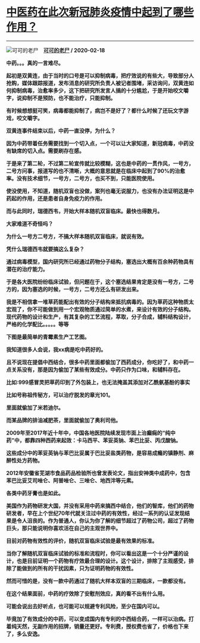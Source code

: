 # [中医药在此次新冠肺炎疫情中起到了哪些作用？](https://www.zhihu.com/answer/1022136509)

--------------------------------------------------------------------

![可可的老尸](https://pic1.zhimg.com/v2-df72580c1d1aef0ceb4d5d49b22777ad.jpg?source=1940ef5c "可可的老尸")&emsp;**[可可的老尸](https://www.zhihu.com/people/ke-ke-de-lao-gong-70) / 2020-02-18**

 **中药。。。真的一言难尽。** 

 **起初是双黄连，由于当时的口号是可以抑制病毒，把疗效说的有些大，导致部分人抢购，媒体跟踪报道，发布消息的研究所负责人被记者围堵，采访询问，双黄连如何抑制病毒，治愈率多少，这下把研究所发言人搞的十分尴尬，于是开始咬文嚼字，说抑制不是预防，也不能治疗，只能抑制。** 

 **有时候想想挺可笑，病毒都能抑制了，病岂不是好了？都什么时候了还玩文字游戏，咬文嚼字。** 

 **双黄连事件结束以后，中药一直没停，为什么？** 

 **因为中药带着任务需要找到一个切入点，一个可以让大家知道，新冠病毒，中药没有缺席的切入点。需要刷存在感。** 

 **于是来了第二轮，不过第二轮宣传就比较模糊，这也是中药的一贯作风，一号方，二号方问事，报道写的也不清晰，大概的意思就是在临床中起到了90%的治愈率。没有技术细节，一号方，二号方，也买不到，只能医院使用。** 

 **使没使用，不知道，随机双盲也没做，案列也毫无说服力，也没有办法证明这是中药起的作用，还是患者自身免疫力的作用。** 

 **而与此同时，瑞德西韦，开始大样本随机双盲临床。最快也得数月。** 

 **大家难道不奇怪吗？** 

 **为什么一号方二号方，不搞大样本随机双盲临床，就说有效。** 

 **凭什么瑞德西韦就要搞这么复杂？** 

 **通过病毒模型，国内研究所已经通过药物分子结构，塞选出大概有百余种药物具有潜在的治疗能力。** 

 **于是各大医院纷纷临床试验，但问题在于，这个塞选结果肯定是没有一号方，二号方的，因为塞选的时候，一号方，二号方还么有研发出来。** 

 **我是不相信拿一堆草药能配出有效的分子结构来抵抗病毒的。因为草药这种物质太宏观了，你不可能做到用一个宏观物质通过简单的水煮，来设计有效的分子结构。现代药物的设计和生产，有其复杂的工艺流程，萃取，分子合成，辅料结构设计，严格的化学配比。。。。。等等** 

 **下图是最简单的青霉素生产工艺图。** 



 **我知道很多人会说，我xx病是吃中药好的。** 

 **且不说现在提倡中西结合，很多中药里面都偷加了西药成分，你吃好了，和中药一点关系没有，那是因为偷加了某些有效成分。中药只作为口味，和辅料存在。** 

 **比如:999感冒灵把草药印到了外包装上，也无法掩盖其添加对乙酰氨基酚的事实** 

 **比如号称祖传秘方，可以治疗脱发的章光101。** 

 **里面就偷加了米若迪尔。** 

 **而某品牌的排油减肥茶，里面就偷加了奥利司他。** 

 **2009年至2017年近十年中，中国各地医院陆续发现市面上治癫痫的“纯中药”中，都靠四种西药来起效：卡马西平、苯妥英钠、苯巴比妥、丙戊酸钠。** 

 **这些成分中的苯妥英钠与苯巴比妥属于巴比妥盐类药物，是容易成瘾的镇静剂、麻醉性处方药物。** 

 **2012年安徽省芜湖市食品药品检验所也曾发表论文，指出安神类中成药中，包含苯巴比妥艾司唑仑、阿普唑仑、三唑仑、地西泮等元素。** 



 **各类中药牙膏也是如此。** 

 **美国作为药物研发大国，并没有采用中药来搞西中结合，他们的智库，他们的药物研发者，早在上个世纪70年代就关注过中药的有效性，经过一系列的认证发现结果是令人沮丧的。作为普通人，你认为你了解的细节超过了药物公司，超过了药物巨头，那只能说明你喜欢活在自己的主观世界中。** 

 **目前对药物有效性的评价，随机双盲临床试验是最有效果的标准。** 

 **当你了解随机双盲临床试验的标准和流程时，你可以看出这是一个十分严谨的设计，也是目前证明一个药物有疗效最合理的设计。这个设计，排除了主观感受，排除了能做到的所有的干扰因素，只为证明药物的有效性。** 

 **然而可惜的是，没有一款中药通过了随机大样本双盲的三期临床，一款都没有。** 

 **在这个结果面前，中药的疗效除了安慰剂效应，真的看不出有什么用。** 

 **可能会说出去好听点，也可能可以规避专利风险，至少在国内可以。** 

 **毕竟加了有效成分的中药，可以变成国内有专利的中西结合药，一样可以治病。打着纯天然，无副作用的招牌，销量还更好。专利费，授权费也省了，价格也下来了，多么安逸。** 

